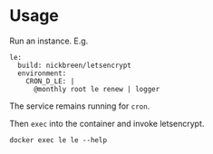 
# Usage

Run an instance. E.g.

```
le:
  build: nickbreen/letsencrypt
  environment:
    CRON_D_LE: |
      @monthly root le renew | logger
```

The service remains running for `cron`.

Then `exec` into the container and invoke letsencrypt.

```
docker exec le le --help
```
